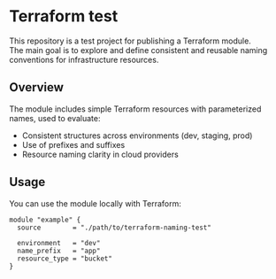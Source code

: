 # Terraform test

This repository is a test project for publishing a Terraform module.  
The main goal is to explore and define consistent and reusable naming conventions for infrastructure resources.

## Overview

The module includes simple Terraform resources with parameterized names, used to evaluate:

- Consistent structures across environments (dev, staging, prod)
- Use of prefixes and suffixes
- Resource naming clarity in cloud providers

## Usage

You can use the module locally with Terraform:

```hcl
module "example" {
  source        = "./path/to/terraform-naming-test"

  environment   = "dev"
  name_prefix   = "app"
  resource_type = "bucket"
}
